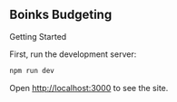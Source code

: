 ## Boinks Budgeting

Getting Started

First, run the development server:

```bash
npm run dev
```

Open [http://localhost:3000](http://localhost:3000) to see the site.
